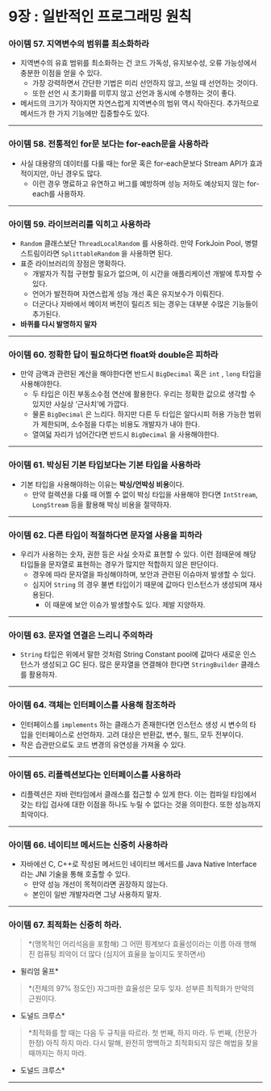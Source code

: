 # 9장 : 일반적인 프로그래밍 원칙

### 아이템 57. 지역변수의 범위를 최소화하라

- 지역변수의 유효 범위를 최소화하는 건 코드 가독성, 유지보수성, 오류 가능성에서 충분한 이점을 얻을 수 있다.
    - 가장 강력하면서 간단한 기법은 미리 선언하지 않고, 쓰일 때 선언하는 것이다.
    - 또한 선언 시 초기화를 미루지 않고 선언과 동시에 수행하는 것이 좋다.
- 메서드의 크기가 작아지면 자연스럽게 지역변수의 범위 역시 작아진다. 추가적으로 메서드가 한 가지 기능에만 집중할수도 있다.

---

### 아이템 58. 전통적인 for문 보다는 for-each문을 사용하라

- 사실 대용량의 데이터를 다룰 때는 for문 혹은 for-each문보다 Stream API가 효과적이지만, 아닌 경우도 많다.
    - 이런 경우 명료하고 유연하고 버그를 예방하며 성능 저하도 예상되지 않는 for-each를 사용하자.

---

### 아이템 59. 라이브러리를 익히고 사용하라

- `Random` 클래스보단 `ThreadLocalRandom` 를 사용하라. 만약 ForkJoin Pool, 병렬 스트림이라면 `SplittableRandom` 을 사용하면 된다.
- 표준 라이브러리의 장점은 명확하다.
    - 개발자가 직접 구현할 필요가 없으며, 이 시간을 애플리케이션 개발에 투자할 수 있다.
    - 언어가 발전하며 자연스럽게 성능 개선 혹은 유지보수가 이뤄진다.
    - 더군다나 자바에서 메이저 버전이 릴리즈 되는 경우는 대부분 수많은 기능들이 추가된다.
- **바퀴를 다시 발명하지 말자**

---

### 아이템 60. 정확한 답이 필요하다면 float와 double은 피하라

- 만약 금액과 관련된 계산을 해야한다면 반드시 `BigDecimal` 혹은 `int` , `long` 타입을 사용해야한다.
    - 두 타입은 이진 부동소수점 연산에 활용한다. 우리는 정확한 값으로 생각할 수 있지만 사실상 ‘근사치’에 가깝다.
    - 물론 `BigDecimal` 은 느리다. 하지만 다른 두 타입은 알다시피 허용 가능한 범위가 제한되며, 소수점을 다루는 비용도 개발자가 내야 한다.
    - 열여덟 자리가 넘어간다면 반드시 `BigDecimal` 을 사용해야한다.

---

### 아이템 61. 박싱된 기본 타입보다는 기본 타입을 사용하라

- 기본 타입을 사용해야하는 이유는 **박싱/언박싱 비용**이다.
    - 만약 컬렉션을 다룰 때 어쩔 수 없이 박싱 타입을 사용해야 한다면 `IntStream`, `LongStream` 등을 활용해 박싱 비용을 절약하자.

---

### 아이템 62. 다른 타입이 적절하다면 문자열 사용을 피하라

- 우리가 사용하는 숫자, 권한 등은 사실 숫자로 표현할 수 있다. 이런 점때문에 해당 타입들을 문자열로 표현하는 경우가 많지만 적합하지 않은 판단이다.
    - 경우에 따라 문자열을 파싱해야하며, 보안과 관련된 이슈마저 발생할 수 있다.
    - 심지어 `String` 의 경우 불변 타입이기 때문에 값마다 인스턴스가 생성되며 재사용된다.
        - 이 때문에 보안 이슈가 발생할수도 있다. 제발 지양하자.

---

### 아이템 63. 문자열 연결은 느리니 주의하라

- `String` 타입은 위에서 말한 것처럼 String Constant pool에 값마다 새로운 인스턴스가 생성되고 GC 된다. 많은 문자열을 연결해야 한다면 `StringBuilder` 클래스를 활용하자.

---

### 아이템 64. 객체는 인터페이스를 사용해 참조하라

- 인터페이스를 `implements` 하는 클래스가 존재한다면 인스턴스 생성 시 변수의 타입을 인터페이스로 선언하자. 고려 대상은 반환값, 변수, 필드, 모두 전부이다.
- 작은 습관만으로도 코드 변경의 유연성을 가져올 수 있다.

---

### 아이템 65. 리플렉션보다는 인터페이스를 사용하라

- 리플렉션은 자바 런타임에서 클래스를 접근할 수 있게 한다. 이는 컴파일 타임에서 갖는 타입 검사에 대한 이점을 하나도 누릴 수 없다는 것을 의미한다. 또한 성능까지 최악이다.

---

### 아이템 66. 네이티브 메서드는 신중히 사용하라

- 자바에선 C, C++로 작성된 메서드인 네이티브 메서드를 Java Native Interface라는 JNI 기술을 통해 호출할 수 있다.
    - 만약 성능 개선이 목적이라면 권장하지 않는다.
    - 본인이 일반 개발자라면 그냥 사용하지 말자.

---

### 아이템 67. 최적화는 신중히 하라.

> *(맹목적인 어리석음을 포함해) 그 어떤 핑계보다 효율성이라는 이름 아래 행해진 컴퓨팅 죄악이 더 많다 (심지어 효율을 높이지도 못하면서)

- 윌리엄 울프*
> 

> *(전체의 97% 정도인) 자그마한 효율성은 모두 잊자. 섣부른 최적화가 만악의 근원이다.

- 도널드 크루스*
> 

> *최적화를 할 때는 다음 두 규칙을 따르라.
첫 번째, 하지 마라.
두 번째, (전문가 한정) 아직 하지 마라. 다시 말해, 완전히 명백하고 최적화되지 않은 해법을 찾을 때까지는 하지 마라.

- 도널드 크루스*
> 

---